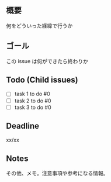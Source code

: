## 概要
何をどういった経緯で行うか

## ゴール
この issue は何ができたら終わりか

## Todo (Child issues)
- [ ] task 1 to do #0
- [ ] task 2 to do #0
- [ ] task 3 to do #0

## Deadline
xx/xx

## Notes
その他、メモ。注意事項や参考になる情報。